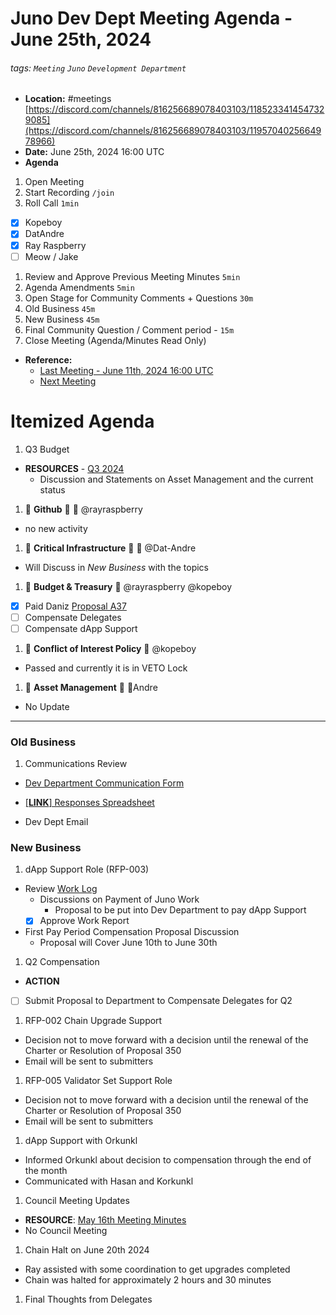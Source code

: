 # Juno Dev Dept Meeting Agenda - June 25th, 2024

###### tags: `Meeting` `Juno` `Development Department`

- **Location:** #meetings [https://discord.com/channels/816256689078403103/1185233414547329085](https://discord.com/channels/816256689078403103/1195704025664978966)
- **Date:** June 25th, 2024 16:00 UTC
- **Agenda**

1. Open Meeting
1. Start Recording `/join`
1. Roll Call `1min`
  - [x] Kopeboy
  - [x] DatAndre
  - [x] Ray Raspberry
  - [ ] Meow / Jake
1. Review and Approve Previous Meeting Minutes `5min`
1. Agenda Amendments `5min`
1. Open Stage for Community Comments + Questions `30m`
1. Old Business `45m`
1. New Business `45m`
1. Final Community Question / Comment period - `15m`
1. Close Meeting (Agenda/Minutes Read Only)

- **Reference:**
  - [Last Meeting - June 11th, 2024 16:00 UTC](./20240611-Internal-Minutes.md)
  - [Next Meeting]()

# Itemized Agenda

1. Q3 Budget
- **RESOURCES** - [Q3 2024](https://docs.google.com/spreadsheets/d/e/2PACX-1vSsQQcLg3ExZ642oNnA_viARqniyC4-J6CW6nyrIoyK-BQuahrbR5mJXeROjuWw3IZ4XL96CWi-sBqb/pubhtml#)
  - Discussion and Statements on Asset Management and the current status

1. :handshake: **Github** :handshake: :bust_in_silhouette: @rayraspberry
 - no new activity

1. :handshake: **Critical Infrastructure** :handshake: :bust_in_silhouette: @Dat-Andre
- Will Discuss in _New Business_ with the topics

1. :handshake: **Budget & Treasury** :handshake: @rayraspberry @kopeboy
- [x] Paid Daniz [Proposal A37](https://daodao.zone/dao/juno1gyjl26rnqqyk6cuh6nqtvx8t885jgqagusvpqpvtgaygcjg2wjdqz0rzle/proposals/A37)
- [ ] Compensate Delegates
- [ ] Compensate dApp Support

1. :handshake: **Conflict of Interest Policy** :handshake: @kopeboy
- Passed and currently it is in VETO Lock

1. 🤝 **Asset Management** 🤝 🧔Andre
- No Update

---

### Old Business

1. Communications Review
  * [Dev Department Communication Form](https://forms.gle/rzCphth2rTPjKzum9)
   - [[**LINK**] Responses Spreadsheet](https://docs.google.com/spreadsheets/d/1s0g6kulm7kis5GBGmj2oJLbKQtDHyILKfDLlvGMwmfc/edit#gid=7875893)
  * Dev Dept Email

### New Business

1. dApp Support Role (RFP-003)
  - Review [Work Log](https://github.com/CosmosContracts/council/blob/main/departments/development/rfp/003-dApp_Development_Support/work_reports/20240610-20240617-work_report.md)
    - Discussions on Payment of Juno Work
      - Proposal to be put into Dev Department to pay dApp Support
    - [x] Approve Work Report
  - First Pay Period Compensation Proposal Discussion
    - Proposal will Cover June 10th to June 30th
  
1. Q2 Compensation
  - **ACTION**
  - [ ] Submit Proposal to Department to Compensate Delegates for Q2

1. RFP-002 Chain Upgrade Support
- Decision not to move forward with a decision until the renewal of the Charter or Resolution of Proposal 350
- Email will be sent to submitters

1. RFP-005 Validator Set Support Role
- Decision not to move forward with a decision until the renewal of the Charter or Resolution of Proposal 350
- Email will be sent to submitters

1. dApp Support with Orkunkl
 - Informed Orkunkl about decision to compensation through the end of the month
 - Communicated with Hasan and Korkunkl 

1. Council Meeting Updates
- **RESOURCE**: [May 16th Meeting Minutes](https://github.com/CosmosContracts/council/tree/main/council/events/20240516-Meeting-Public-Minutes.md)
- No Council Meeting

1. Chain Halt on June 20th 2024
- Ray assisted with some coordination to get upgrades completed
- Chain was halted for approximately 2 hours and 30 minutes

1. Final Thoughts from Delegates
